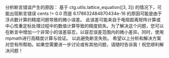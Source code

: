 
分析断言错误产生的原因：
基于 ctg.utils.lattice_equation([3, 3]) 的情况下，可能出现断言错误 cents != 0.0 而是 6.178632484870434e-16 的原因可能是由于浮点数计算的精度问题导致的微小误差。
此误差可能来自于电阻距离矩阵计算或中心性重定标处理过程中的数值计算导致的精度损失。为了解决这个问题，您可以在断言中增加一个非常小的误差容忍，以容忍误差范围内的微小差异。同时，使用mpmath进行高精度计算与验证。
以此避免断言失败。
希望以上分析和解决方案对您有所帮助。如果您需要进一步讨论或有其他问题，请随时告诉我！祝您顺利解决问题！
